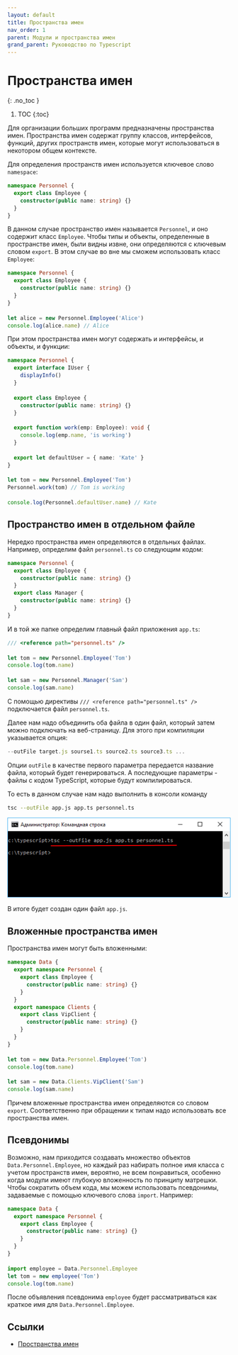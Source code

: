 ```yaml
---
layout: default
title: Пространства имен
nav_order: 1
parent: Модули и пространства имен
grand_parent: Руководство по Typescript
---
```


<!-- prettier-ignore-start -->
# Пространства имен
{: .no_toc }
<!-- prettier-ignore-end -->

<!-- prettier-ignore -->
1. TOC
{:toc}

Для организации больших программ предназначены пространства имен. Пространства имен содержат группу классов, интерфейсов, функций, других пространств имен, которые могут использоваться в некотором общем контексте.

Для определения пространств имен используется ключевое слово `namespace`:

```typescript
namespace Personnel {
  export class Employee {
    constructor(public name: string) {}
  }
}
```

В данном случае пространство имен называется `Personnel`, и оно содержит класс `Employee`. Чтобы типы и объекты, определенные в пространстве имен, были видны извне, они определяются с ключевым словом `export`. В этом случае во вне мы сможем использовать класс `Employee`:

```typescript
namespace Personnel {
  export class Employee {
    constructor(public name: string) {}
  }
}

let alice = new Personnel.Employee('Alice')
console.log(alice.name) // Alice
```

При этом пространства имен могут содержать и интерфейсы, и объекты, и функции:

```typescript
namespace Personnel {
  export interface IUser {
    displayInfo()
  }

  export class Employee {
    constructor(public name: string) {}
  }

  export function work(emp: Employee): void {
    console.log(emp.name, 'is working')
  }

  export let defaultUser = { name: 'Kate' }
}

let tom = new Personnel.Employee('Tom')
Personnel.work(tom) // Tom is working

console.log(Personnel.defaultUser.name) // Kate
```

## Пространство имен в отдельном файле

Нередко пространства имен определяются в отдельных файлах. Например, определим файл `personnel.ts` со следующим кодом:

```typescript
namespace Personnel {
  export class Employee {
    constructor(public name: string) {}
  }
  export class Manager {
    constructor(public name: string) {}
  }
}
```

И в той же папке определим главный файл приложения `app.ts`:

```typescript
/// <reference path="personnel.ts" />

let tom = new Personnel.Employee('Tom')
console.log(tom.name)

let sam = new Personnel.Manager('Sam')
console.log(sam.name)
```

С помощью директивы `/// <reference path="personnel.ts" />` подключается файл `personnel.ts`.

Далее нам надо объединить оба файла в один файл, который затем можно подключать на веб-страницу. Для этого при компиляции указывается опция:

```typescript
--outFile target.js sourse1.ts source2.ts source3.ts ...
```

Опции `outFile` в качестве первого параметра передается название файла, который будет генерироваться. А последующие параметры - файлы с кодом TypeScript, которые будут компилироваться.

То есть в данном случае нам надо выполнить в консоли команду

```bash
tsc --outFile app.js app.ts personnel.ts
```

![Пространства имен](namespaces-1.png)

В итоге будет создан один файл `app.js`.

## Вложенные пространства имен

Пространства имен могут быть вложенными:

```typescript
namespace Data {
  export namespace Personnel {
    export class Employee {
      constructor(public name: string) {}
    }
  }
  export namespace Clients {
    export class VipClient {
      constructor(public name: string) {}
    }
  }
}

let tom = new Data.Personnel.Employee('Tom')
console.log(tom.name)

let sam = new Data.Clients.VipClient('Sam')
console.log(sam.name)
```

Причем вложенные пространства имен определяются со словом `export`. Соответственно при обращении к типам надо использовать все пространства имен.

## Псевдонимы

Возможно, нам приходится создавать множество объектов `Data.Personnel.Employee`, но каждый раз набирать полное имя класса с учетом пространств имен, вероятно, не всем понравиться, особенно когда модули имеют глубокую вложенность по принципу матрешки. Чтобы сократить объем кода, мы можем использовать псевдонимы, задаваемые с помощью ключевого слова `import`. Например:

```typescript
namespace Data {
  export namespace Personnel {
    export class Employee {
      constructor(public name: string) {}
    }
  }
}

import employee = Data.Personnel.Employee
let tom = new employee('Tom')
console.log(tom.name)
```

После объявления псевдонима `employee` будет рассматриваться как краткое имя для `Data.Personnel.Employee`.

## Ссылки

- [Пространства имен](https://metanit.com/web/typescript/3.6.php)
